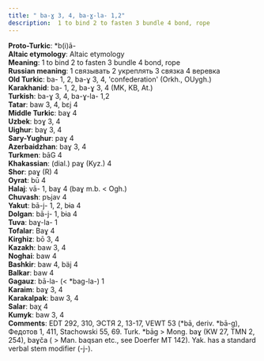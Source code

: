 ```yaml
---
title: " ba-ɣ 3, 4, ba-ɣ-la- 1,2"
description:  1 to bind 2 to fasten 3 bundle 4 bond, rope
---
```


<strong>Proto-Turkic</strong>:  *b(i)ā-<br>
<strong>Altaic etymology</strong>:  Altaic etymology<br>
<strong>Meaning</strong>:  1 to bind 2 to fasten 3 bundle 4 bond, rope<br>
<strong>Russian meaning</strong>:  1 связывать 2 укреплять 3 связка 4 веревка<br>
<strong>Old Turkic</strong>:  ba- 1, 2, ba-ɣ 3, 4, 'confederation' (Orkh., OUygh.)<br>
<strong>Karakhanid</strong>:  ba- 1, 2, ba-ɣ 3, 4 (MK, KB, At.)<br>
<strong>Turkish</strong>:  ba-ɣ 3, 4, ba-ɣ-la- 1,2<br>
<strong>Tatar</strong>:  baw 3, 4, bɛj 4<br>
<strong>Middle Turkic</strong>:  baɣ 4<br>
<strong>Uzbek</strong>:  bɔɣ 3, 4<br>
<strong>Uighur</strong>:  baɣ 3, 4<br>
<strong>Sary-Yughur</strong>:  paɣ 4<br>
<strong>Azerbaidzhan</strong>:  baɣ 3, 4<br>
<strong>Turkmen</strong>:  bāG 4<br>
<strong>Khakassian</strong>:  (dial.) paɣ (Kyz.) 4<br>
<strong>Shor</strong>:  paɣ (R) 4<br>
<strong>Oyrat</strong>:  bū 4<br>
<strong>Halaj</strong>:  vā- 1, baɣ 4 (baɣ m.b. < Ogh.)<br>
<strong>Chuvash</strong>:  pъjav 4<br>
<strong>Yakut</strong>:  bā-j- 1, 2, bɨa 4<br>
<strong>Dolgan</strong>:  bā-j- 1, bɨa 4<br>
<strong>Tuva</strong>:  baɣ-la- 1<br>
<strong>Tofalar</strong>:  Baɣ 4<br>
<strong>Kirghiz</strong>:  bō 3, 4<br>
<strong>Kazakh</strong>:  baw 3, 4<br>
<strong>Noghai</strong>:  baw 4<br>
<strong>Bashkir</strong>:  baw 4, bäj 4<br>
<strong>Balkar</strong>:  baw 4<br>
<strong>Gagauz</strong>:  bā-la- (< *bag-la-) 1<br>
<strong>Karaim</strong>:  baɣ 3, 4<br>
<strong>Karakalpak</strong>:  baw 3, 4<br>
<strong>Salar</strong>:  baχ 4<br>
<strong>Kumyk</strong>:  baw 3, 4<br>
<strong>Comments</strong>:  EDT 292, 310, ЭСТЯ 2, 13-17, VEWT 53 (*bā, deriv. *bā-g), Федотов 1, 411, Stachowski 55, 69. Turk. *bāg > Mong. baɣ (KW 27, TMN 2, 254), baɣča ( > Man. baqsan etc., see Doerfer MT 142). Yak. has a standard verbal stem modifier (-j-).<br>


